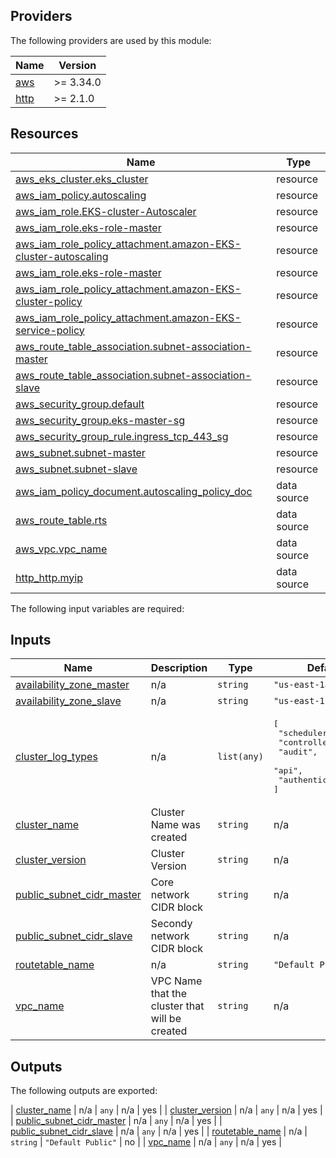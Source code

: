 ## Providers

The following providers are used by this module:

| Name | Version |
|------|---------|
| <a name="requirement_aws"></a> [aws](#requirement\_aws) | >= 3.34.0 |
| <a name="requirement_http"></a> [http](#requirement\_http) | >= 2.1.0 |



## Resources

| Name | Type |
|------|------|
| [aws_eks_cluster.eks_cluster](https://registry.terraform.io/providers/hashicorp/aws/latest/docs/resources/eks_cluster) | resource 
| [aws_iam_policy.autoscaling](https://registry.terraform.io/providers/hashicorp/aws/latest/docs/resources/iam_policy) | resource |
| [aws_iam_role.EKS-cluster-Autoscaler](https://registry.terraform.io/providers/hashicorp/aws/latest/docs/resources/iam_role) | resource |
| [aws_iam_role.eks-role-master](https://registry.terraform.io/providers/hashicorp/aws/latest/docs/resources/iam_role) | resource |
| [aws_iam_role_policy_attachment.amazon-EKS-cluster-autoscaling](https://registry.terraform.io/providers/hashicorp/aws/latest/docs/resources/iam_role_policy_attachment) | resource |
| [aws_iam_role.eks-role-master](https://registry.terraform.io/providers/hashicorp/aws/latest/docs/resources/iam_role) | resource |
| [aws_iam_role_policy_attachment.amazon-EKS-cluster-policy](https://registry.terraform.io/providers/hashicorp/aws/latest/docs/resources/iam_role_policy_attachment) | resource |
| [aws_iam_role_policy_attachment.amazon-EKS-service-policy](https://registry.terraform.io/providers/hashicorp/aws/latest/docs/resources/iam_role_policy_attachment) | resource |
| [aws_route_table_association.subnet-association-master](https://registry.terraform.io/providers/hashicorp/aws/latest/docs/resources/route_table_association) | resource |
| [aws_route_table_association.subnet-association-slave](https://registry.terraform.io/providers/hashicorp/aws/latest/docs/resources/route_table_association) | resource |
| [aws_security_group.default](https://registry.terraform.io/providers/hashicorp/aws/latest/docs/resources/security_group) | resource |
| [aws_security_group.eks-master-sg](https://registry.terraform.io/providers/hashicorp/aws/latest/docs/resources/security_group) | resource |
| [aws_security_group_rule.ingress_tcp_443_sg](https://registry.terraform.io/providers/hashicorp/aws/latest/docs/resources/security_group_rule) | resource |
| [aws_subnet.subnet-master](https://registry.terraform.io/providers/hashicorp/aws/latest/docs/resources/subnet) | resource |
| [aws_subnet.subnet-slave](https://registry.terraform.io/providers/hashicorp/aws/latest/docs/resources/subnet) | resource |
| [aws_iam_policy_document.autoscaling_policy_doc](https://registry.terraform.io/providers/hashicorp/aws/latest/docs/data-sources/iam_policy_document) | data source |
| [aws_route_table.rts](https://registry.terraform.io/providers/hashicorp/aws/latest/docs/data-sources/route_table) | data source |
| [aws_vpc.vpc_name](https://registry.terraform.io/providers/hashicorp/aws/latest/docs/data-sources/vpc) | data source |
| [http_http.myip](https://registry.terraform.io/providers/hashicorp/http/latest/docs/data-sources/http) | data source |

The following input variables are required:
## Inputs

| Name | Description | Type | Default | Required |
|------|-------------|------|---------|:--------:|
| <a name="input_availability_zone_master"></a> [availability\_zone\_master](#input\_availability\_zone\_master) | n/a | `string` | `"us-east-1a"` | no |
| <a name="input_availability_zone_slave"></a> [availability\_zone\_slave](#input\_availability\_zone\_slave) | n/a | `string` | `"us-east-1b"` | no |
| <a name="input_cluster_log_types"></a> [cluster\_log\_types](#input\_cluster\_log\_types) | n/a | `list(any)` | <pre>[<br>  "scheduler",<br>  "controllerManager",<br>  "audit",<br>  "api",<br>  "authenticator"<br>]</pre> | no |
| <a name="input_cluster_name"></a> [cluster\_name](#input\_cluster\_name) | Cluster Name was created | `string` | n/a | yes |
| <a name="input_cluster_version"></a> [cluster\_version](#input\_cluster\_version) | Cluster Version | `string` | n/a | yes |
| <a name="input_public_subnet_cidr_master"></a> [public\_subnet\_cidr\_master](#input\_public\_subnet\_cidr\_master) | Core network CIDR block | `string` | n/a | yes |
| <a name="input_public_subnet_cidr_slave"></a> [public\_subnet\_cidr\_slave](#input\_public\_subnet\_cidr\_slave) | Secondy network CIDR block | `string` | n/a | yes |
| <a name="input_routetable_name"></a> [routetable\_name](#input\_routetable\_name) | n/a | `string` | `"Default Public"` | no |
| <a name="input_vpc_name"></a> [vpc\_name](#input\_vpc\_name) | VPC Name that the cluster that will be created | `string` | n/a | yes |


## Outputs

The following outputs are exported:

| <a name="input_cluster_name"></a> [cluster\_name](#input\_cluster\_name) | n/a | `any` | n/a | yes |
| <a name="input_cluster_version"></a> [cluster\_version](#input\_cluster\_version) | n/a | `any` | n/a | yes |
| <a name="input_public_subnet_cidr_master"></a> [public\_subnet\_cidr\_master](#input\_public\_subnet\_cidr\_master) | n/a | `any` | n/a | yes |
| <a name="input_public_subnet_cidr_slave"></a> [public\_subnet\_cidr\_slave](#input\_public\_subnet\_cidr\_slave) | n/a | `any` | n/a | yes |
| <a name="input_routetable_name"></a> [routetable\_name](#input\_routetable\_name) | n/a | `string` | `"Default Public"` | no |
| <a name="input_vpc_name"></a> [vpc\_name](#input\_vpc\_name) | n/a | `any` | n/a | yes |

